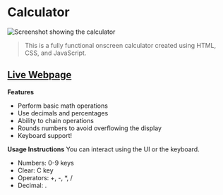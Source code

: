 
# Calculator

![Screenshot showing the calculator](https://i.gyazo.com/675330933d744f9ffe3734657e530ede.png)

> This is a fully functional onscreen calculator created using HTML, CSS, and JavaScript.

## [Live Webpage](https://st4ven.github.io/calculator/)

**Features**
- Perform basic math operations
- Use decimals and percentages
- Ability to chain operations
- Rounds numbers to avoid overflowing the display
- Keyboard support!

**Usage Instructions**
You can interact using the UI or the keyboard.
- Numbers: 0-9 keys
- Clear: C key
- Operators: +, -, *, /
- Decimal: .